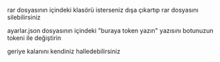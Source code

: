 rar dosyasının içindeki klasörü isterseniz dışa çıkartıp rar dosyasını silebilirsiniz

ayarlar.json dosyasının içindeki "buraya token yazın" yazısını botunuzun tokeni ile değiştirin

geriye kalanını kendiniz halledebilirsiniz
